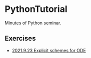 # PythonTutorial

Minutes of Python seminar.

## Exercises

- [2021.9.23 Explicit schemes for ODE](exercise/ex.210923.md)

